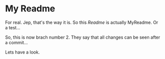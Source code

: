 # My Readme
For real.
Jep, that's the way it is. So this *Readme* is actually MyReadme. Or a test...

So, this is now brach number 2. They say that all changes can be seen after a commit...

Lets have a look.
